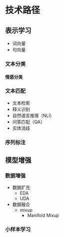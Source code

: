 技术路径
===
<!-- 思维导图 -->

## 表示学习
- 词向量
- 句向量

### 文本分类

#### 情感分类

### 文本匹配
- 文本检索
- 释义识别
- 自然语言推理（NLI）
- 问答匹配（QA）
- 实体消歧

### 序列标注

## 模型增强

### 数据增强
- 数据扩充
    - EDA
    - UDA
- 数据融合
    - mixup
        - Manifold Mixup 

### 小样本学习

#### 


